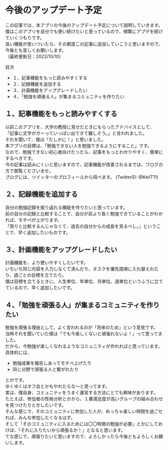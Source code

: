 # 今後のアップデート予定

この記事では、本アプリの今後のアップデート予定について説明していきます。  
僕はこのアプリを自分でも使い続けたいと思っているので、頻繁にアプデを続けていくつもりです。  
良い機能が思いついたら、その都度この記事に追加していこうと思いますので、今後とも宜しくお願いします。  
（最終更新日：2022/10/10）

目次
- １、記事機能をもっと読みやすくする
- ２、記録機能を追加する
- ３、計画機能をアップグレードしたい
- ４、「勉強を頑張る人」が集まるコミュニティを作りたい  

## １、記事機能をもっと読みやすくする
以前このアプリを、大学の教授に見せたときにもらったアドバイスとして、  
「記事に文字がガーっていっぱい出てきて難しそう。」と言われました。  
それを聞いて、僕は「たしかに！」と思いました。  
本アプリの目標は、「勉強できない人を勉強できるようにすること」です。  
なので、勉強できない初心者向けだったら、記事をもっとわかりやすく、簡単にするべきです。  
今の記事は読みにくいと思いますので、記事機能が改善されるまでは、ブログの方で御覧くださいませ。  
ブログには、ツイッターのプロフィールから飛べます。
(TwitterID: @KeiIT11)

## ２、記録機能を追加する
自分の勉強記録を振り返れる機能を作りたいと思っています。  
前の自分の記録と比較することで、自分が前より長く勉強できていることがわかれば、モチベが上がります。  
「周りと比較するんじゃなくて、過去の自分からの成長を見るべし。」ということで、早く追加したいものです。  

## ３、計画機能をアップグレードしたい
計画機能を、より使いやすくしたいです。  
いちいち同じ内容を入力しなくて済んだり、タスクを優先度順に入れ替えれたり、週ごとの目標を立てたり。  
僕は目標を立てるときに、人生単位、年単位、月単位、週単位というふうに立てているので、早く追加したいです。  

## ４、「勉強を頑張る人」が集まるコミュニティを作りたい
勉強を頑張る理由として、よく言われるのが「将来のため」という意見です。  
当時それを聞いていた僕は「でも今楽しくないと頑張れないよ！」って思ってました。  
だから、今勉強が楽しくなれるようなコミュニティが作れればと思っています。  
具体的には、
- 勉強成果を報告しあってモチベ上げたり
- 同じ分野で頑張る人と繋がれたり

とかです。  
ゆくゆくはオフ会とかもやれたらな〜と思ってます。  
実は、僕自身、コミュニティをうまく運営する方法にとても興味があります。  
たとえば、参加者の性格分析とかから、１番満足度が高いグループの組み合わせを見つけたりとかしたいです。  
そんな感じで、そのコミュニティに参加した人が、めっちゃ楽しい時間を過ごせれば、みんな参加したくなるはず。  
そして「そのコミュニティに入るためには〇〇時間の勉強が必要」とかにしておけば、「それに入りたいから頑張るか！」となると思います。  
てな感じで、頑張りたいと思いますので、よろしかったら今後ともよろしくお願いします。